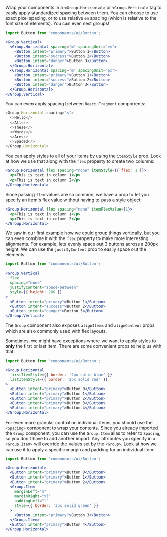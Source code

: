 Wrap your components in a `<Group.Horizontal>` or `<Group.Vertical>` tag to easily
apply standardized spacing between them. You can choose to use exact pixel spacing,
or to use relative `em` spacing (which is relative to the font size of elements).
You can even nest groups!

```jsx
import Button from 'components/ui/Button';

<Group.Vertical>
  <Group.Horizontal spacing="m" spacingUnit="em">
    <Button intent="primary">Button 1</Button>
    <Button intent="success">Button 2</Button>
    <Button intent="danger">Button 3</Button>
  </Group.Horizontal>
  <Group.Horizontal spacing="m" spacingUnit="px">
    <Button intent="primary">Button 1</Button>
    <Button intent="success">Button 2</Button>
    <Button intent="danger">Button 3</Button>
  </Group.Horizontal>
</Group.Vertical>
```

You can even apply spacing between `React.Fragment` components:
```js
<Group.Horizontal spacing="s">
  <>Hello</>
  <>All</>
  <>These</>
  <>Words</>
  <>Are</>
  <>Spaced</>
</Group.Horizontal>
```

You can apply styles to all of your items by using the `itemStyle` prop. Look at how we use that along with the `flex` property to create two columns:

```jsx
<Group.Horizontal flex spacing="none" itemStyle={{ flex: 1 }}>
  <p>This is text in column 1</p>
  <p>This is text in column 2</p>
</Group.Horizontal>
```

Since passing `flex` values are so common, we have a prop to let you specify an item's flex value without having to pass a style object:
```jsx
<Group.Horizontal flex spacing="none" itemFlexValue={1}>
  <p>This is text in column 1</p>
  <p>This is text in column 2</p>
</Group.Horizontal>
```

We saw in our first example how we could group things vertically, but you can even combine it with the `flex` property to make more interesting alignments. For example, lets evenly space out 3 buttons across a 200px height. We can use the `justifyContent` prop to easily space out the elements:
```jsx
import Button from 'components/ui/Button';

<Group.Vertical
  flex
  spacing="none"
  justifyContent="space-between"
  style={{ height: 200 }}
>
  <Button intent="primary">Button 1</Button>
  <Button intent="success">Button 2</Button>
  <Button intent="danger">Button 3</Button>
</Group.Vertical>
```
The `Group` component also exposes `alignItems` and `alignContent` props which are also commonly used with flex layouts.

Sometimes, we might have exceptions where we want to apply styles to **only** the first or last
item. There are some convenient props to help us with that:
```jsx
import Button from 'components/ui/Button';

<Group.Horizontal
  firstItemStyle={{ border: '2px solid blue' }}
  lastItemStyle={{ border: '2px solid red' }}
>
  <Button intent="primary">Button 0</Button>
  <Button intent="primary">Button 1</Button>
  <Button intent="primary">Button 2</Button>
  <Button intent="primary">Button 3</Button>
  <Button intent="primary">Button 4</Button>
</Group.Horizontal>
```

For even more granular control on individual items, you should use the [`<Spacing>`](#spacing) component to wrap your contents. Since you already imported the `Group` component, you can use the `Group.Item` alias to refer to `Spacing`, so you don't have to add another import.
Any attributes you specify in a `<Group.Item>` will override the values set by the `<Group>`. Look at how we can use it to apply a specific margin and padding for an individual item:
```jsx
import Button from 'components/ui/Button';

<Group.Horizontal>
  <Button intent="primary">Button 0</Button>
  <Button intent="primary">Button 1</Button>
  <Button intent="primary">Button 2</Button>
  <Group.Item
    marginLeft="m"
    marginRight="xl"
    paddingLeft="l"
    style={{ border: '3px solid green' }}
  >
    <Button intent="primary">Button 3</Button>
  </Group.Item>
  <Button intent="primary">Button 4</Button>
</Group.Horizontal>
```
